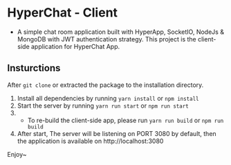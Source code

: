 # HyperChat - Client

- A simple chat room application built with HyperApp, SocketIO, NodeJs & MongoDB with JWT authentication strategy.
This project is the client-side application for HyperChat App.

## Insturctions
After ```git clone``` or extracted the package to the installation directory.
1. Install all dependencies by running ```yarn install``` or ```npm install```
2. Start the server by running ```yarn run start``` or ```npm run start```
3. * To re-build the client-side app, please run ```yarn run build``` or ```npm run build```
4. After start, The server will be listening on PORT 3080 by default, 
then the application is available on http://localhost:3080

Enjoy~

